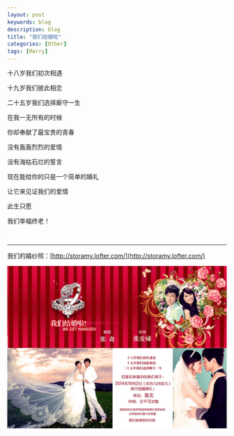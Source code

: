 ```yaml
---
layout: post
keywords: blog
description: blog
title: "我们结婚啦"
categories: [Other]
tags: [Marry]
---
```



十八岁我们初次相遇

十九岁我们彼此相恋

二十五岁我们选择厮守一生

在我一无所有的时候

你却奉献了最宝贵的青春

没有轰轰烈烈的爱情

没有海枯石烂的誓言

现在能给你的只是一个简单的婚礼

让它来见证我们的爱情

此生只愿

我们幸福终老！

<embed width="1" height="1" src="http://www.xiami.com/widget/61405_1773429417,_1_1_FF8719_494949_1/multiPlayer.swf" type="application/x-shockwave-flash" wmode="transparent" allowscriptaccess="never" />

***

我们的婚纱照：[http://storamy.lofter.com/](http://storamy.lofter.com/)

<img src="/image/get_married.jpg" />